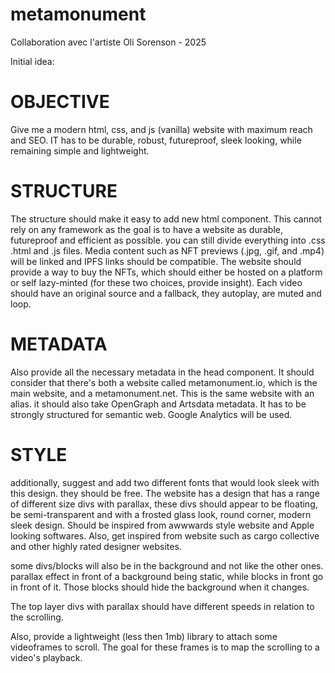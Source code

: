 # metamonument
Collaboration avec l'artiste Oli Sorenson - 2025

Initial idea:
# OBJECTIVE
Give me a modern html, css, and js (vanilla) website with maximum reach and SEO. IT has to be durable, robust, futureproof, sleek looking, while remaining simple and lightweight. 

# STRUCTURE
The structure should make it easy to add new html component. This cannot rely on any framework as the goal is to have a website as durable, futureproof and efficient as possible. you can still divide everything into .css .html and .js files. Media content such as NFT previews (.jpg, .gif, and .mp4) will be linked and IPFS links should be compatible. The website should provide a way to buy the NFTs, which should either be hosted on a platform or self lazy-minted (for these two choices, provide insight). Each video should have an original source and a fallback, they autoplay, are muted and loop.

# METADATA
Also provide all the necessary metadata in the head component. It should consider that there's both a website called metamonument.io, which is the main website, and a metamonument.net. This is the same website with an alias. it should also take OpenGraph and Artsdata metadata. It has to be strongly structured for semantic web. Google Analytics will be used.

# STYLE
additionally, suggest and add two different fonts that would look sleek with this design. they should be free. The website has a design that has a range of different size divs with parallax, these divs should appear to be floating, be semi-transparent and with a frosted glass look, round corner, modern sleek design. Should be inspired from awwwards style website and Apple looking softwares. Also, get inspired from website such as cargo collective and other highly rated designer websites.

some divs/blocks will also be in the background and not like the other ones. parallax effect in front of a background being static, while blocks in front go in front of it. Those blocks should hide the background when it changes.

The top layer divs with parallax should have different speeds in relation to the scrolling.

Also, provide a lightweight (less then 1mb) library to attach some videoframes to scroll. The goal for these frames is to map the scrolling to a video's playback.



